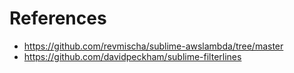 # References
- https://github.com/revmischa/sublime-awslambda/tree/master
- https://github.com/davidpeckham/sublime-filterlines